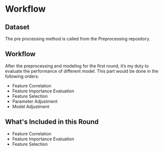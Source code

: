 # Workflow
## Dataset
The pre processing method is called from the Preprocessing repository.

## Workflow
After the preprocessing and modeling for the first round, it’s my duty to evaluate the performance of different model. This part would be done in the following orders:
- Feature Correlation 
- Feature Importance Evaluation
- Feature Selection
- Parameter Adjustment
- Model Adjustment

## What's Included in this Round
- Feature Correlation 
- Feature Importance Evaluation
- Feature Selection
